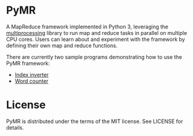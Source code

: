 # PyMR

A MapReduce framework implemented in Python 3, leveraging the [multiprocessing](https://docs.python.org/3.8/library/multiprocessing.html "Python multiprocessing documentation") library to run map and reduce tasks in parallel on multiple CPU cores. Users can learn about and experiment with the framework by defining their own map and reduce functions.

There are currently two sample programs demonstrating how to use the PyMR framework:
* [Index inverter](https://github.com/mchlzhao/pymr/blob/master/index_inverter.py)
* [Word counter](https://github.com/mchlzhao/pymr/blob/master/word_counter.py)

License
==
PyMR is distributed under the terms of the MIT license. See LICENSE for details.
